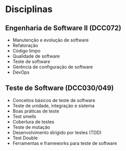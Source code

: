 # Disciplinas

## Engenharia de Software II (DCC072)

- Manutenção e evolução de software
- Refatoração
- Código limpo
- Qualidade de software
- Teste de software
- Gerência de configuração de software
- DevOps

## Teste de Software (DCC030/049)

- Conceitos básicos de teste de software
- Teste de unidade, integração e sistema
- Boas práticas de teste
- Test smells
- Cobertura de testes
- Teste de mutação
- Desenvolvimento dirigido por testes (TDD)
- Test Double
- Ferramentas e frameworks para teste de software
